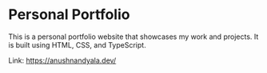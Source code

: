 # Personal Portfolio 
This is a personal portfolio website that showcases my work and projects. It is built using HTML, CSS, and TypeScript.

Link: https://anushnandyala.dev/